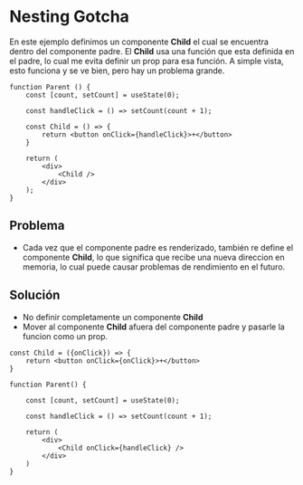 # Nesting Gotcha

En este ejemplo definimos un componente **Child** el cual se encuentra dentro del componente padre. El **Child** usa una función que esta definida en el padre, lo cual me evita definir un prop para esa función. A simple vista, esto funciona y se ve bien, pero hay un problema grande.

```
function Parent () {
    const [count, setCount] = useState(0);

    const handleClick = () => setCount(count + 1);

    const Child = () => {
        return <button onClick={handleClick}>+</button>
    }

    return (
        <div>
            <Child />
        </div>
    );
}
```

## Problema

- Cada vez que el componente padre es renderizado, también re define el componente **Child**, lo que significa que recibe una nueva direccion en memoria, lo cual puede causar problemas de rendimiento en el futuro.

## Solución

- No definir completamente un componente **Child**
- Mover al componente **Child** afuera del componente padre y pasarle la funcion como un prop.

```
const Child = ({onClick}) => {
    return <button onClick={onClick}>+</button>
}

function Parent() {

    const [count, setCount] = useState(0);

    const handleClick = () => setCount(count + 1);

    return (
        <div>
            <Child onClick={handleClick} />
        </div>
    )
}
```
